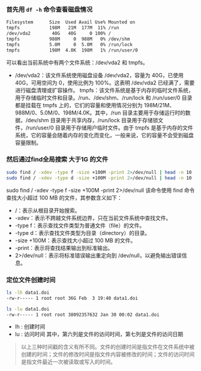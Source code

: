 ### 首先用 `df -h` 命令查看磁盘情况
```bash
Filesystem      Size  Used Avail Use% Mounted on
tmpfs           198M   21M  177M  11% /run
/dev/vda2        40G   40G     0 100% /
tmpfs           988M     0  988M   0% /dev/shm
tmpfs           5.0M     0  5.0M   0% /run/lock
tmpfs           198M  4.0K  198M   1% /run/user/0
```
可以看出当前系统中有两个文件系统：/dev/vda2 和 tmpfs。

- /dev/vda2：该文件系统使用磁盘设备 /dev/vda2，容量为 40G，已使用 40G，可用空间为 0，使用比例为 100%。这表明 /dev/vda2 已经满了，需要进行磁盘清理或扩容操作。
tmpfs：该文件系统是基于内存的临时文件系统，用于存储临时文件和目录。/run、/dev/shm、/run/lock 和 /run/user/0 目录都是挂载在 tmpfs 上的，它们的容量和使用情况分别为 198M/21M、988M/0、5.0M/0、198M/4.0K。其中，/run 目录主要用于存储运行时的数据，/dev/shm 目录用于共享内存，/run/lock 目录用于存储锁文件，/run/user/0 目录用于存储用户临时文件。由于 tmpfs 是基于内存的文件系统，它的容量会随着内存的变化而变化，一般来说，它的容量不会受到磁盘容量限制。

### 然后通过find全局搜索 大于1G 的文件
```bash
sudo find / -xdev -type f -size +100M -print 2>/dev/null | head -n 10
sudo find / -xdev -type d -size +100M -print 2>/dev/null | head -n 10
```
sudo find / -xdev -type f -size +100M -print 2>/dev/null
该命令使用 find 命令查找大小超过 100 MB 的文件，其参数含义如下：
- /：表示从根目录开始搜索。
- -xdev：表示不跨越文件系统边界，只在当前文件系统中查找文件。
- -type f：表示查找文件类型为普通文件（file）的文件。
- -type d：表示查找文件类型为目录（directory）的目录。
- -size +100M：表示查找大小超过 100 MB 的文件。
- -print：表示将查找结果输出到标准输出。
- 2>/dev/null：表示将标准错误输出重定向到 /dev/null，以避免输出错误信息。

### 定位文件创建时间
```bash
ls -lh data1.doi
-rw-r----- 1 root root 36G Feb  3 19:40 data1.doi

ls -lu data1.doi
-rw-r----- 1 root root 38092357632 Jan 30 00:02 data1.doi
```

- lh : 创建时间
- lu : 访问时间 其中，第六列是文件的访问时间，第七列是文件的访问日期

> 以上三种时间戳的含义有所不同。文件的创建时间是指文件在文件系统中被创建的时间；文件的修改时间是指文件内容被修改的时间；文件的访问时间是指文件最近一次被读取或写入的时间。
